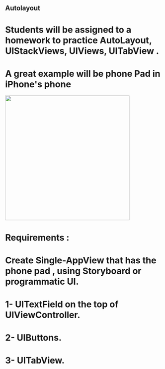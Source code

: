 ## Autolayout 
# Students will be assigned to a homework to practice AutoLayout, UIStackViews, UIViews, UITabView . 
# A great example will be phone Pad in iPhone's phone

<img src = https://user-images.githubusercontent.com/34104180/141255645-8a3fa966-6ec6-4208-a864-1ac1711685d6.PNG width="400" hieght="400" />

# Requirements : 
# Create Single-AppView that has the phone pad , using Storyboard or programmatic UI. 
# 1- UITextField on the top of UIViewController.
# 2- UIButtons.
# 3- UITabView.





